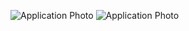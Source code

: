 ![Application Photo](https://i.imgur.com/uvqCLkD.png)
![Application Photo](https://i.imgur.com/b7ClKJh.png)
